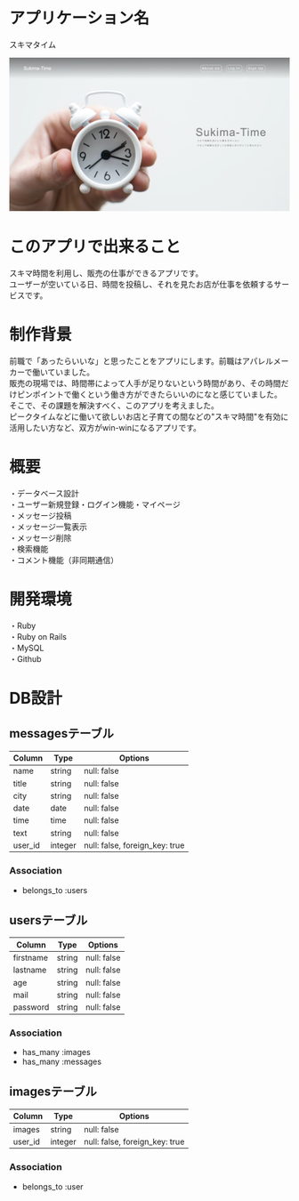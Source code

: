 # アプリケーション名
スキマタイム

![画像名](TopPage.jpg)

# このアプリで出来ること 
 スキマ時間を利用し、販売の仕事ができるアプリです。  
 ユーザーが空いている日、時間を投稿し、それを見たお店が仕事を依頼するサービスです。  
 
# 制作背景  
 前職で「あったらいいな」と思ったことをアプリにします。前職はアパレルメーカーで働いていました。  
 販売の現場では、時間帯によって人手が足りないという時間があり、その時間だけピンポイントで働くという働き方ができたらいいのになと感じていました。  
 そこで、その課題を解決すべく、このアプリを考えました。  
 ピークタイムなどに働いて欲しいお店と子育ての間などの"スキマ時間"を有効に活用したい方など、双方がwin-winになるアプリです。
 
# 概要
 ・データベース設計  	
 ・ユーザー新規登録・ログイン機能・マイページ  
 ・メッセージ投稿  
 ・メッセージ一覧表示  
 ・メッセージ削除  
 ・検索機能  
 ・コメント機能（非同期通信）  
    
# 開発環境  
 ・Ruby  
 ・Ruby on Rails  
 ・MySQL  
 ・Github  

# DB設計
## messagesテーブル
|Column|Type|Options|
|------|----|-------|
|name|string|null: false|
|title|string|null: false|
|city|string|null: false|
|date|date|null: false|
|time|time|null: false|
|text|string|null: false|
|user_id|integer|null: false, foreign_key: true|

### Association
- belongs_to :users  

## usersテーブル
|Column|Type|Options|
|------|----|-------|
|firstname|string|null: false|
|lastname|string|null: false|
|age|string|null: false|
|mail|string|null: false|
|password|string|null: false|
### Association
- has_many :images  
- has_many :messages  

## imagesテーブル
|Column|Type|Options|
|------|----|-------|
|images|string|null: false|
|user_id|integer|null: false, foreign_key: true|
### Association
- belongs_to :user


